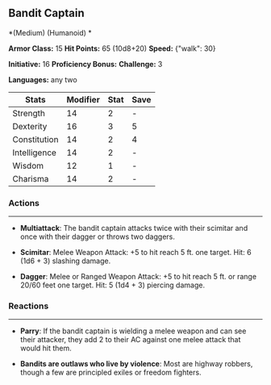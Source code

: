 ## Bandit Captain
*(Medium) (Humanoid) *

**Armor Class:** 15
**Hit Points:** 65 (10d8+20)
**Speed:** {"walk": 30}

**Initiative:** 16
**Proficiency Bonus:**
**Challenge:** 3

**Languages:** any two



| Stats | Modifier | Stat | Save
| ---- | ---- | ---- | ---- |
| Strength | 14 | 2 | - |
| Dexterity | 16 | 3 | 5 |
| Constitution | 14 | 2 | 4 |
| Intelligence | 14 | 2 | - |
| Wisdom | 12 | 1 | - |
| Charisma | 14 | 2 | - |

### Actions
 --- 
- **Multiattack**: The bandit captain attacks twice with their scimitar and once with their dagger  or throws two daggers.

- **Scimitar**: Melee Weapon Attack: +5 to hit  reach 5 ft.  one target. Hit: 6 (1d6 + 3) slashing damage.

- **Dagger**: Melee or Ranged Weapon Attack: +5 to hit  reach 5 ft. or range 20/60 feet  one target. Hit: 5 (1d4 + 3) piercing damage.

### Reactions
 --- 
- **Parry**: If the bandit captain is wielding a melee weapon and can see their attacker, they add 2 to their AC against one melee attack that would hit them.

- **Bandits are outlaws who live by violence**: Most are highway robbers, though a few are principled exiles or freedom fighters.

